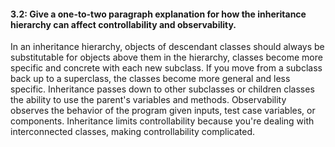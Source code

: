 #### 3.2: Give a one-to-two paragraph explanation for how the inheritance hierarchy can affect controllability and observability.

In an inheritance hierarchy, objects of descendant classes should always be substitutable for objects above them in the hierarchy, classes become more specific and concrete with each new subclass. If you move from a subclass back up to a superclass, the classes become more general and less specific. Inheritance passes down to other subclasses or children classes the ability to use the parent's variables and methods.
Observability observes the behavior of the program given inputs, test case variables, or components. Inheritance limits controllability because you're dealing with interconnected classes, making controllability complicated.